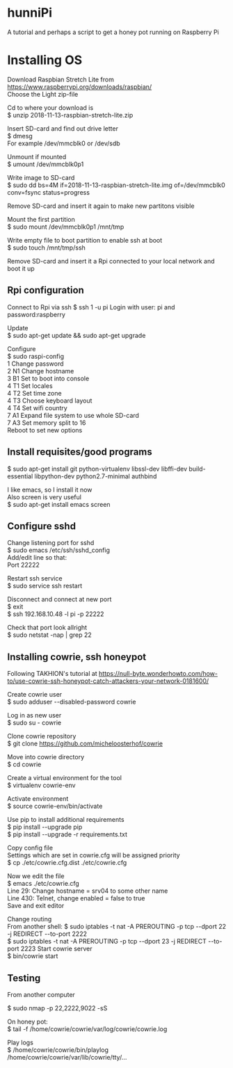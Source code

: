 # hunniPi
A tutorial and perhaps a script to get a honey pot running on Raspberry Pi

Installing OS
=============================
Download Raspbian Stretch Lite from https://www.raspberrypi.org/downloads/raspbian/  
Choose the Light zip-file  

Cd to where your download is  
$ unzip 2018-11-13-raspbian-stretch-lite.zip  

Insert SD-card and find out drive letter  
$ dmesg  
For example /dev/mmcblk0 or /dev/sdb  

Unmount if mounted  
$ umount /dev/mmcblk0p1  

Write image to SD-card  
$ sudo dd bs=4M if=2018-11-13-raspbian-stretch-lite.img of=/dev/mmcblk0 conv=fsync status=progress 

Remove SD-card and insert it again to make new partitons visible     

Mount the first partition  
$ sudo mount /dev/mmcblk0p1 /mnt/tmp  

Write empty file to boot partition to enable ssh at boot  
$ sudo touch /mnt/tmp/ssh  

Remove SD-card and insert it a Rpi connected to your local network and boot it up 


Rpi configuration
-----------------------------
Connect to Rpi via ssh 
$ ssh 1<IP> -u pi
Login with user: pi and password:raspberry 

Update  
$ sudo apt-get update && sudo apt-get upgrade  

Configure  
$ sudo raspi-config   
1		Change password  
2 N1	Change hostname  
3 B1	Set to boot into console  
4 T1	Set locales  
4 T2	Set time zone  
4 T3	Choose keyboard layout    
4 T4	Set wifi country  
7 A1	Expand file system to use whole SD-card  
7 A3	Set memory split to 16  
Reboot to set new options 


Install requisites/good programs
-----------------------------
$ sudo apt-get install git python-virtualenv libssl-dev libffi-dev build-essential libpython-dev python2.7-minimal authbind  

I like emacs, so I install it now  
Also screen is very useful  
$ sudo apt-get install emacs screen  


Configure sshd
-----------------------------
Change listening port for sshd  
$ sudo emacs /etc/ssh/sshd_config  
Add/edit line so that:  
Port 22222  

Restart ssh service  
$ sudo service ssh restart  

Disconnect and connect at new port  
$ exit  
$ ssh 192.168.10.48 -l pi -p 22222  

Check that port look allright  
$ sudo netstat -nap | grep 22


Installing cowrie, ssh honeypot
-----------------------------
Following TAKHION's tutorial at https://null-byte.wonderhowto.com/how-to/use-cowrie-ssh-honeypot-catch-attackers-your-network-0181600/  

Create cowrie user  
$ sudo adduser --disabled-password cowrie  

Log in as new user  
$ sudo su - cowrie  

Clone cowrie repository  
$ git clone https://github.com/micheloosterhof/cowrie

Move into cowrie directory  
$ cd cowrie  

Create a virtual environment for the tool  
$ virtualenv cowrie-env  

Activate environment  
$ source cowrie-env/bin/activate  

Use pip to install additional requirements  
$ pip install --upgrade pip  
$ pip install --upgrade -r requirements.txt  

Copy config file  
Settings which are set in cowrie.cfg will be assigned priority  
$ cp ./etc/cowrie.cfg.dist ./etc/cowrie.cfg  

Now we edit the file  
$ emacs ./etc/cowrie.cfg  
Line 29: Change hostname = srv04 to some other name  
Line 430: Telnet, change enabled = false to true  
Save and exit editor  

Change routing  
From another shell:
$ sudo iptables -t nat -A PREROUTING -p tcp --dport 22 -j REDIRECT --to-port 2222  
$ sudo iptables -t nat -A PREROUTING -p tcp --dport 23 -j REDIRECT --to-port 2223 
Start cowrie server  
$ bin/cowrie start  


Testing
-----------------------------
From another computer  

$ sudo nmap <IP> -p 22,2222,9022 -sS  

On honey pot:  
$ tail -f /home/cowrie/cowrie/var/log/cowrie/cowrie.log  

Play logs  
$ /home/cowrie/cowrie/bin/playlog /home/cowrie/cowrie/var/lib/cowrie/tty/...













